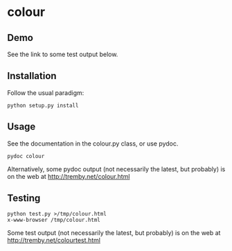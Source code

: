 colour
======

Demo
----

See the link to some test output below.

Installation
------------

Follow the usual paradigm:

	python setup.py install

Usage
-----

See the documentation in the colour.py class, or use pydoc.

	pydoc colour

Alternatively, some pydoc output (not necessarily the latest, but probably) is 
on the web at http://tremby.net/colour.html

Testing
-------

	python test.py >/tmp/colour.html
	x-www-browser /tmp/colour.html

Some test output (not necessarily the latest, but probably) is on the web at 
http://tremby.net/colourtest.html
